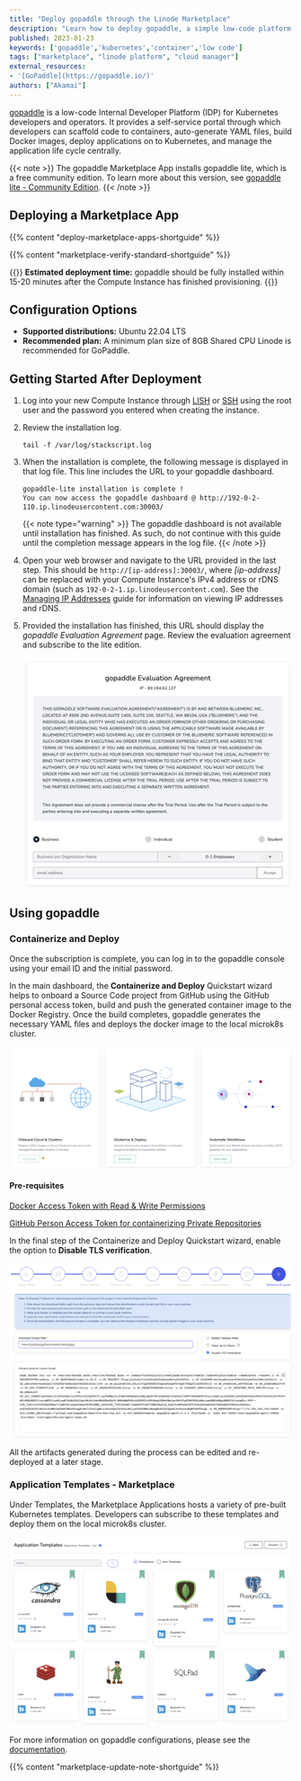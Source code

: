 ```yaml
---
title: "Deploy gopaddle through the Linode Marketplace"
description: "Learn how to deploy gopaddle, a simple low-code platform for Kubernetes developers and operators, on the Linode platform."
published: 2023-01-23
keywords: ['gopaddle','kubernetes','container','low code']
tags: ["marketplace", "linode platform", "cloud manager"]
external_resources:
- '[GoPaddle](https://gopaddle.io/)'
authors: ["Akamai"]
---
```


[gopaddle](https://gopaddle.io/) is a low-code Internal Developer Platform (IDP) for Kubernetes developers and operators. It provides a self-service portal through which developers can scaffold code to containers, auto-generate YAML files, build Docker images, deploy applications on to Kubernetes, and manage the application life cycle centrally.

{{< note >}}
The gopaddle Marketplace App installs gopaddle lite, which is a free community edition. To learn more about this version, see [gopaddle lite - Community Edition](https://gopaddle.io/devspace.html).
{{< /note >}}

## Deploying a Marketplace App

{{% content "deploy-marketplace-apps-shortguide" %}}

{{% content "marketplace-verify-standard-shortguide" %}}

{{<note>}}
**Estimated deployment time:** gopaddle should be fully installed within 15-20 minutes after the Compute Instance has finished provisioning.
{{</note>}}

## Configuration Options

- **Supported distributions:** Ubuntu 22.04 LTS
- **Recommended plan:** A minimum plan size of 8GB Shared CPU Linode is recommended for GoPaddle.

## Getting Started After Deployment

1. Log into your new Compute Instance through [LISH](/docs/products/compute/compute-instances/guides/lish/) or [SSH](/docs/products/compute/compute-instances/guides/set-up-and-secure/#connect-to-the-instance) using the root user and the password you entered when creating the instance.

1. Review the installation log.

    ```command
    tail -f /var/log/stackscript.log
    ```

1. When the installation is complete, the following message is displayed in that log file. This line includes the URL to your gopaddle dashboard.

    ```output
    gopaddle-lite installation is complete !
    You can now access the gopaddle dashboard @ http://192-0-2-110.ip.linodeusercontent.com:30003/
    ```

    {{< note type="warning" >}}
    The gopaddle dashboard is not available until installation has finished. As such, do not continue with this guide until the completion message appears in the log file.
    {{< /note >}}

1. Open your web browser and navigate to the URL provided in the last step. This should be `http://[ip-address]:30003/`, where *[ip-address]* can be replaced with your Compute Instance's IPv4 address or rDNS domain (such as `192-0-2-1.ip.linodeusercontent.com`). See the [Managing IP Addresses](/docs/products/compute/compute-instances/guides/manage-ip-addresses/) guide for information on viewing IP addresses and rDNS.

1. Provided the installation has finished, this URL should display the *gopaddle Evaluation Agreement* page. Review the evaluation agreement and subscribe to the lite edition.

    ![Screenshot of gopaddle evaluation agreement](gopaddle-evaluation.png)

## Using gopaddle

### Containerize and Deploy

Once the subscription is complete, you can log in to the gopaddle console using your email ID and the initial password.

In the main dashboard, the **Containerize and Deploy** Quickstart wizard helps to onboard a Source Code project from GitHub using the GitHub personal access token, build and push the generated container image to the Docker Registry. Once the build completes, gopaddle generates the necessary YAML files and deploys the docker image to the local microk8s cluster.

![Screenshot of gopaddle containerize quickstart](gopaddle-containerize.png)

#### Pre-requisites

[Docker Access Token with Read & Write Permissions](https://www.docker.com/blog/docker-hub-new-personal-access-tokens/)

[GitHub Person Access Token for containerizing Private Repositories](https://docs.github.com/en/authentication/keeping-your-account-and-data-secure/creating-a-personal-access-token)

In the final step of the Containerize and Deploy Quickstart wizard, enable the option to **Disable TLS verification**.

![Screenshot of disabling gopaddle TLS](gopaddle-disabletls.png)

All the artifacts generated during the process can be edited and re-deployed at a later stage.

### Application Templates - Marketplace

Under Templates, the Marketplace Applications hosts a variety of pre-built Kubernetes templates. Developers can subscribe to these templates and deploy them on the local microk8s cluster.

![Screenshot of gopaddle marketplace](gopaddle-marketplace.png)

For more information on gopaddle configurations, please see the [documentation](https://help.gopaddle.io).

{{% content "marketplace-update-note-shortguide" %}}